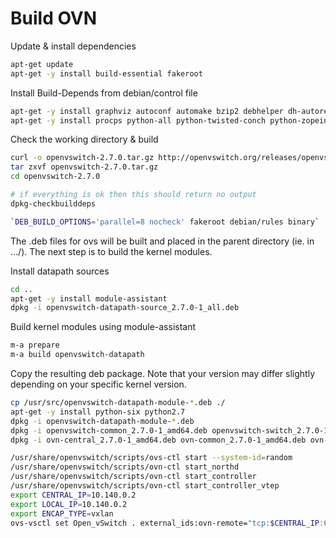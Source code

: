 # Build OVN

Update & install dependencies

```sh
apt-get update
apt-get -y install build-essential fakeroot
```

Install Build-Depends from debian/control file

```sh
apt-get -y install graphviz autoconf automake bzip2 debhelper dh-autoreconf libssl-dev libtool openssl
apt-get -y install procps python-all python-twisted-conch python-zopeinterface python-six
```

Check the working directory & build

```sh
curl -o openvswitch-2.7.0.tar.gz http://openvswitch.org/releases/openvswitch-2.7.0.tar.gz
tar zxvf openvswitch-2.7.0.tar.gz
cd openvswitch-2.7.0

# if everything is ok then this should return no output
dpkg-checkbuilddeps

`DEB_BUILD_OPTIONS='parallel=8 nocheck' fakeroot debian/rules binary`
```

The .deb files for ovs will be built and placed in the parent directory (ie. in …/). The next step is to
build the kernel modules.

Install datapath sources

```sh
cd ..
apt-get -y install module-assistant
dpkg -i openvswitch-datapath-source_2.7.0-1_all.deb
```

Build kernel modules using module-assistant

```sh
m-a prepare
m-a build openvswitch-datapath
```

Copy the resulting deb package. Note that your version may differ slightly depending on your specific kernel version.

```sh
cp /usr/src/openvswitch-datapath-module-*.deb ./
apt-get -y install python-six python2.7
dpkg -i openvswitch-datapath-module-*.deb
dpkg -i openvswitch-common_2.7.0-1_amd64.deb openvswitch-switch_2.7.0-1_amd64.deb
dpkg -i ovn-central_2.7.0-1_amd64.deb ovn-common_2.7.0-1_amd64.deb ovn-controller-vtep_2.7.0-1_amd64.deb ovn-docker_2.7.0-1_amd64.deb ovn-host_2.7.0-1_amd64.deb python-openvswitch_2.7.0-1_all.deb
```

```sh
/usr/share/openvswitch/scripts/ovs-ctl start --system-id=random
/usr/share/openvswitch/scripts/ovn-ctl start_northd
/usr/share/openvswitch/scripts/ovn-ctl start_controller
/usr/share/openvswitch/scripts/ovn-ctl start_controller_vtep
export CENTRAL_IP=10.140.0.2
export LOCAL_IP=10.140.0.2
export ENCAP_TYPE=vxlan
ovs-vsctl set Open_vSwitch . external_ids:ovn-remote="tcp:$CENTRAL_IP:6642" external_ids:ovn-nb="tcp:$CENTRAL_IP:6641" external_ids:ovn-encap-ip=$LOCAL_IP external_ids:ovn-encap-type="$ENCAP_TYPE"
```
